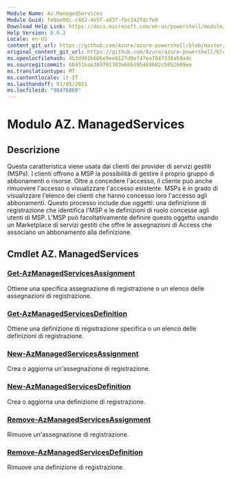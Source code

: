 ```yaml
---
Module Name: Az.ManagedServices
Module Guid: fe0ae00c-c482-4e5f-a837-fbc342fdc7e0
Download Help Link: https://docs.microsoft.com/en-us/powershell/module/az.managedservices
Help Version: 0.0.2
Locale: en-US
content_git_url: https://github.com/Azure/azure-powershell/blob/master/src/ManagedServices/ManagedServices/help/Az.ManagedServices.md
original_content_git_url: https://github.com/Azure/azure-powershell/blob/master/src/ManagedServices/ManagedServices/help/Az.ManagedServices.md
ms.openlocfilehash: 4b3d901b606e9ee8127d0ef47ea7847338a69a4c
ms.sourcegitcommit: 68451baa389791703e666d95469602c5652609ee
ms.translationtype: MT
ms.contentlocale: it-IT
ms.lasthandoff: 01/05/2021
ms.locfileid: "98476860"
---
```

# Modulo AZ. ManagedServices
## Descrizione
Questa caratteristica viene usata dai clienti dei provider di servizi gestiti (MSPs). I clienti offrono a MSP la possibilità di gestire il proprio gruppo di abbonamenti o risorse. Oltre a concedere l'accesso, il cliente può anche rimuovere l'accesso o visualizzare l'accesso esistente. MSPs è in grado di visualizzare l'elenco dei clienti che hanno concesso loro l'accesso agli abbonamenti. Questo processo include due oggetti: una definizione di registrazione che identifica l'MSP e le definizioni di ruolo concesse agli utenti di MSP. L'MSP può facoltativamente definire questo oggetto usando un Marketplace di servizi gestiti che offre le assegnazioni di Access che associano un abbonamento alla definizione.

## Cmdlet AZ. ManagedServices
### [Get-AzManagedServicesAssignment](Get-AzManagedServicesAssignment.md)
Ottiene una specifica assegnazione di registrazione o un elenco delle assegnazioni di registrazione.

### [Get-AzManagedServicesDefinition](Get-AzManagedServicesDefinition.md)
Ottiene una definizione di registrazione specifica o un elenco delle definizioni di registrazione.

### [New-AzManagedServicesAssignment](New-AzManagedServicesAssignment.md)
Crea o aggiorna un'assegnazione di registrazione.

### [New-AzManagedServicesDefinition](New-AzManagedServicesDefinition.md)
Crea o aggiorna una definizione di registrazione.

### [Remove-AzManagedServicesAssignment](Remove-AzManagedServicesAssignment.md)
Rimuove un'assegnazione di registrazione.

### [Remove-AzManagedServicesDefinition](Remove-AzManagedServicesDefinition.md)
Rimuove una definizione di registrazione.
